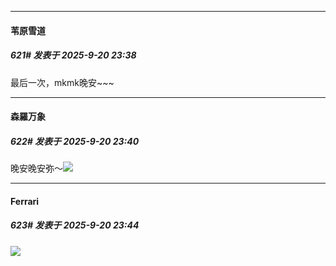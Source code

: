 ﻿
*****

####  苇原雪道  
##### 621#       发表于 2025-9-20 23:38

最后一次，mkmk晚安~~~


*****

####  森羅万象  
##### 622#       发表于 2025-9-20 23:40

晚安晚安弥～<img src="https://static.stage1st.com/image/smiley/face2017/023.png" referrerpolicy="no-referrer">

*****

####  Ferrari  
##### 623#       发表于 2025-9-20 23:44

<img src="https://static.stage1st.com/image/smiley/face2017/086.png" referrerpolicy="no-referrer">


